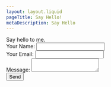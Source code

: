 ```yaml
---
layout: layout.liquid
pageTitle: Say Hello!
metaDescription: Say Hello
---
```

<aside>Say hello to me.</aside>

<form name="contact" method="POST" data-netlify="true" action="/">
  <div>
    <label>Your Name: <input type="text" name="name" /></label>   
  </div>
  <div>
    <label>Your Email: <input type="email" name="email" /></label>
  </div>
  <div>
    <label>Message: <textarea name="message"></textarea></label>
  </div>
  <div>
    <button type="submit">Send</button>
  </div> 
</form>